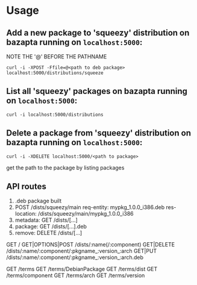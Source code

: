 Usage
====

Add a new package to 'squeezy' distribution on bazapta running on `localhost:5000`:
-----------------------------------------------------------------------------------

NOTE THE '@' BEFORE THE PATHNAME

    curl -i -XPOST -Ffile=@<path to deb package> localhost:5000/distributions/squeeze

List all 'squeezy' packages on bazapta running on `localhost:5000`:
-----------------------------------------------------------------------------------

    curl -i localhost:5000/distributions

Delete a package from 'squeezy' distribution on bazapta running on `localhost:5000`:
-----------------------------------------------------------------------------------

    curl -i -XDELETE localhost:5000/<path to package>

get the path to the package by listing packages

API routes
----------

1. .deb package built
2. POST /dists/squeezy/main
   req-entity: mypkg_1.0.0_i386.deb
   res-location: /dists/squeezy/main/mypkg_1.0.0_i386
3. metadata: GET /dists/[...]
4. package: GET /dists/[...].deb
5. remove: DELETE /dists/[...]

GET              /
GET|OPTIONS|POST /dists/:name(/:component)
GET|DELETE       /dists/:name/:component/:pkgname_:version_:arch
GET|PUT          /dists/:name/:component/:pkgname_:version_:arch.deb

GET /terms
GET /terms/DebianPackage
GET /terms/dist
GET /terms/component
GET /terms/arch
GET /terms/version
